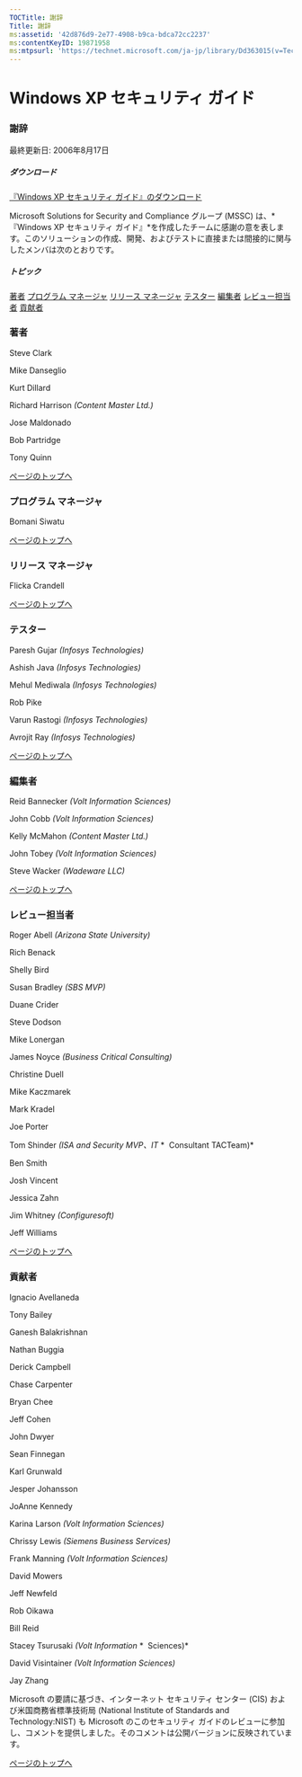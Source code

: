 ```yaml
---
TOCTitle: 謝辞
Title: 謝辞
ms:assetid: '42d876d9-2e77-4908-b9ca-bdca72cc2237'
ms:contentKeyID: 19871958
ms:mtpsurl: 'https://technet.microsoft.com/ja-jp/library/Dd363015(v=TechNet.10)'
---
```


Windows XP セキュリティ ガイド
==============================

### 謝辞

最終更新日: 2006年8月17日

##### ダウンロード

[『Windows XP セキュリティ ガイド』のダウンロード](http://go.microsoft.com/fwlink/?linkid=14840)

Microsoft Solutions for Security and Compliance グループ (MSSC) は、*『Windows XP セキュリティ ガイド』*を作成したチームに感謝の意を表します。このソリューションの作成、開発、およびテストに直接または間接的に関与したメンバは次のとおりです。

##### トピック

[](#egaa)[著者](#egaa)
[](#efaa)[プログラム マネージャ](#efaa)
[](#eeaa)[リリース マネージャ](#eeaa)
[](#edaa)[テスター](#edaa)
[](#ecaa)[編集者](#ecaa)
[](#ebaa)[レビュー担当者](#ebaa)
[](#eaaa)[貢献者](#eaaa)

### 著者

Steve Clark

Mike Danseglio

Kurt Dillard

Richard Harrison *(Content Master Ltd.)* 

Jose Maldonado

Bob Partridge

Tony Quinn

[](#mainsection)[ページのトップへ](#mainsection)

### プログラム マネージャ

Bomani Siwatu

[](#mainsection)[ページのトップへ](#mainsection)

### リリース マネージャ

Flicka Crandell

[](#mainsection)[ページのトップへ](#mainsection)

### テスター

Paresh Gujar *(Infosys Technologies)*

Ashish Java *(Infosys Technologies)*

Mehul Mediwala *(Infosys Technologies)*

Rob Pike

Varun Rastogi *(Infosys Technologies)*

Avrojit Ray *(Infosys Technologies)*

[](#mainsection)[ページのトップへ](#mainsection)

### 編集者

Reid Bannecker *(Volt Information Sciences)*

John Cobb *(Volt Information Sciences)*

Kelly McMahon *(Content Master Ltd.)*

John Tobey *(Volt Information Sciences)*

Steve Wacker *(Wadeware LLC)*

[](#mainsection)[ページのトップへ](#mainsection)

### レビュー担当者

Roger Abell *(Arizona State University)*

Rich Benack

Shelly Bird

Susan Bradley *(SBS MVP)*

Duane Crider

Steve Dodson

Mike Lonergan

James Noyce *(Business Critical Consulting)*

Christine Duell

Mike Kaczmarek

Mark Kradel

Joe Porter

Tom Shinder *(ISA and Security MVP、IT*
*  Consultant TACTeam)*

Ben Smith

Josh Vincent

Jessica Zahn

Jim Whitney *(Configuresoft)*

Jeff Williams

[](#mainsection)[ページのトップへ](#mainsection)

### 貢献者

Ignacio Avellaneda

Tony Bailey

Ganesh Balakrishnan

Nathan Buggia

Derick Campbell

Chase Carpenter

Bryan Chee

Jeff Cohen

John Dwyer

Sean Finnegan

Karl Grunwald

Jesper Johansson

JoAnne Kennedy

Karina Larson *(Volt Information Sciences)*

Chrissy Lewis *(Siemens Business Services)*

Frank Manning *(Volt Information Sciences)*

David Mowers

Jeff Newfeld

Rob Oikawa

Bill Reid

Stacey Tsurusaki *(Volt Information*
*  Sciences)*

David Visintainer *(Volt Information Sciences)*

Jay Zhang

Microsoft の要請に基づき、インターネット セキュリティ センター (CIS) および米国商務省標準技術局 (National Institute of Standards and Technology:NIST) も Microsoft のこのセキュリティ ガイドのレビューに参加し、コメントを提供しました。そのコメントは公開バージョンに反映されています。

[](#mainsection)[ページのトップへ](#mainsection)
